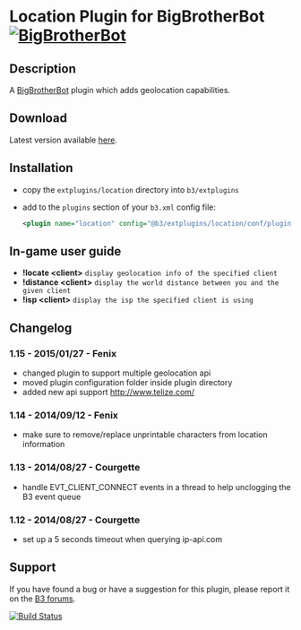 Location Plugin for BigBrotherBot [![BigBrotherBot](http://i.imgur.com/7sljo4G.png)][B3]
=================================

Description
-----------

A [BigBrotherBot][B3] plugin which adds geolocation capabilities.

Download
--------

Latest version available [here](https://github.com/danielepantaleone/b3-plugin-location/archive/master.zip).

Installation
------------

* copy the `extplugins/location` directory into `b3/extplugins`
* add to the `plugins` section of your `b3.xml` config file:

  ```xml
  <plugin name="location" config="@b3/extplugins/location/conf/plugin_location.ini" />
  ```

In-game user guide
------------------

* **!locate &lt;client&gt;** `display geolocation info of the specified client`
* **!distance &lt;client&gt;** `display the world distance between you and the given client`
* **!isp &lt;client&gt;** `display the isp the specified client is using`


Changelog
---------
### 1.15 - 2015/01/27 - Fenix
- changed plugin to support multiple geolocation api
- moved plugin configuration folder inside plugin directory
- added new api support http://www.telize.com/

### 1.14 - 2014/09/12 - Fenix
- make sure to remove/replace unprintable characters from location information

### 1.13 - 2014/08/27 - Courgette
- handle EVT_CLIENT_CONNECT events in a thread to help unclogging the B3 event queue

### 1.12 - 2014/08/27 - Courgette
- set up a 5 seconds timeout when querying ip-api.com

Support
-------

If you have found a bug or have a suggestion for this plugin, please report it on the [B3 forums][Support].


[B3]: http://www.bigbrotherbot.net/ "BigBrotherBot (B3)"
[Support]: http://forum.bigbrotherbot.net/plugins-by-fenix/location-plugin "Support topic on the B3 forums"

[![Build Status](https://travis-ci.org/danielepantaleone/b3-plugin-location.svg?branch=master)](https://travis-ci.org/danielepantaleone/b3-plugin-location)
